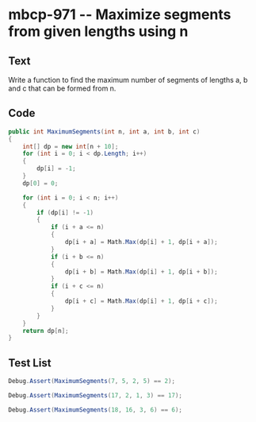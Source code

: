 # mbcp-971 -- Maximize segments from given lengths using n

## Text

Write a function to find the maximum number of segments of lengths a, b and c that can be formed from n.

## Code

```csharp
public int MaximumSegments(int n, int a, int b, int c) 
{
    int[] dp = new int[n + 10];
    for (int i = 0; i < dp.Length; i++) 
    {
        dp[i] = -1;
    }
    dp[0] = 0;

    for (int i = 0; i < n; i++) 
    {
        if (dp[i] != -1) 
        {
            if (i + a <= n) 
            {
                dp[i + a] = Math.Max(dp[i] + 1, dp[i + a]);
            }
            if (i + b <= n) 
            {
                dp[i + b] = Math.Max(dp[i] + 1, dp[i + b]);
            }
            if (i + c <= n) 
            {
                dp[i + c] = Math.Max(dp[i] + 1, dp[i + c]);
            }
        }
    }
    return dp[n];
}
```

## Test List

```csharp
Debug.Assert(MaximumSegments(7, 5, 2, 5) == 2);
```

```csharp
Debug.Assert(MaximumSegments(17, 2, 1, 3) == 17);
```

```csharp
Debug.Assert(MaximumSegments(18, 16, 3, 6) == 6);
```
